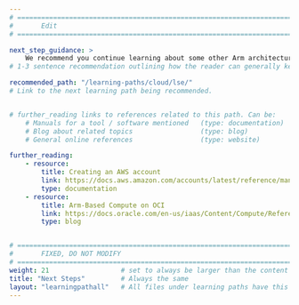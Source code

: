 ```yaml
---
# ================================================================================
#       Edit
# ================================================================================

next_step_guidance: >
    We recommend you continue learning about some other Arm architecture features for increased performance and cost savings. The learning path on large system extensions is a great next step.
# 1-3 sentence recommendation outlining how the reader can generally keep learning about these topics, and a specific explanation of why the next step is being recommended.

recommended_path: "/learning-paths/cloud/lse/"
# Link to the next learning path being recommended.


# further_reading links to references related to this path. Can be:
    # Manuals for a tool / software mentioned   (type: documentation)
    # Blog about related topics                 (type: blog)
    # General online references                 (type: website) 

further_reading:
    - resource:
        title: Creating an AWS account
        link: https://docs.aws.amazon.com/accounts/latest/reference/manage-acct-creating.html
        type: documentation
    - resource:
        title: Arm-Based Compute on OCI
        link: https://docs.oracle.com/en-us/iaas/Content/Compute/References/arm.htm
        type: blog


# ================================================================================
#       FIXED, DO NOT MODIFY
# ================================================================================
weight: 21                  # set to always be larger than the content in this path, and one more than 'review'
title: "Next Steps"         # Always the same
layout: "learningpathall"   # All files under learning paths have this same wrapper
---
```

